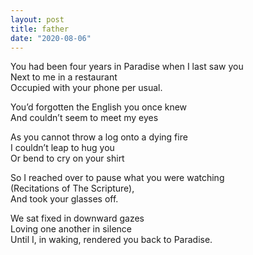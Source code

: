 ```yaml
---
layout: post
title: father 
date: "2020-08-06"
---
```


You had been four years in Paradise when I last saw you      
Next to me in a restaurant    
Occupied with your phone per usual.     

You’d forgotten the English you once knew    
And couldn’t seem to meet my eyes    

As you cannot throw a log onto a dying fire    
I couldn’t leap to hug you    
Or bend to cry on your shirt    

So I reached over to pause what you were watching    
(Recitations of The Scripture),    
And took your glasses off.    

We sat fixed in downward gazes    
Loving one another in silence    
Until I, in waking, rendered you back to Paradise.    
